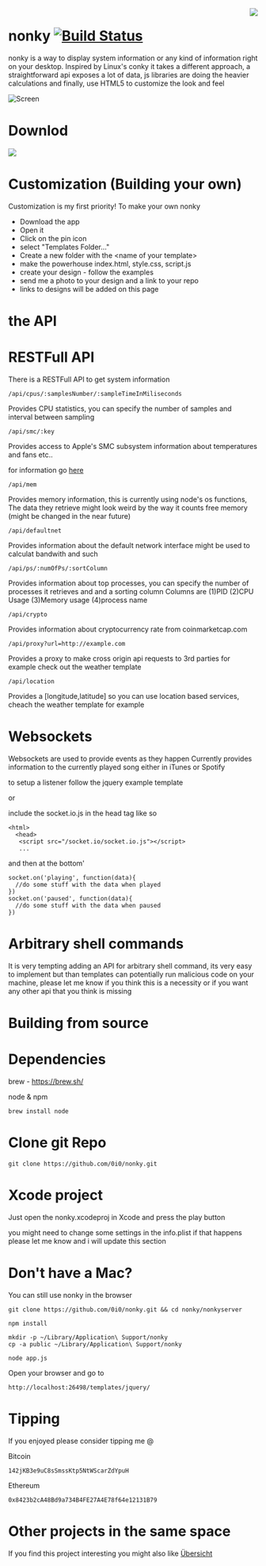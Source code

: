 <img src="https://i.imgur.com/Pj1VqQh.png" align="right"/>

# nonky [![Build Status](https://travis-ci.org/0i0/nonky.svg?branch=master)](https://travis-ci.org/0i0/nonky)

nonky is a way to display system information or any kind of information right on your desktop.
Inspired by Linux's conky it takes a different approach, a straightforward api exposes a lot of data, js libraries are doing the heavier calculations and finally, use HTML5 to customize the look and feel

![Screen](https://i.imgur.com/s9VuuUt.png)

# Downlod

<a href="https://goo.gl/qc4Cbi"><img src="https://i.imgur.com/GbgKotM.png"/></a>

# Customization (Building your own)

Customization is my first priority!
To make your own nonky

- Download the app
- Open it
- Click on the pin icon
- select "Templates Folder..."
- Create a new folder with the \<name of your template\>
- make the powerhouse index.html, style.css, script.js
- create your design - follow the examples
- send me a photo to your design and a link to your repo
- links to designs will be added on this page

# the API

# RESTFull API
There is a RESTFull API to get system information

    /api/cpus/:samplesNumber/:sampleTimeInMiliseconds

Provides CPU statistics, you can specify the number of samples and interval between sampling

    /api/smc/:key

Provides access to Apple's SMC subsystem information about temperatures and fans etc..

for information go [here](https://www.npmjs.com/package/smc)

    /api/mem

Provides memory information, this is currently using node's os functions, The data they retrieve might look weird by the way it counts free memory (might be changed in the near future)

    /api/defaultnet

Provides information about the default network interface might be used to calculat bandwith and such

    /api/ps/:numOfPs/:sortColumn

Provides information about top processes, you can specify the number of processes it retrieves and and a sorting column 
Columns are (1)PID (2)CPU Usage (3)Memory usage (4)process name

    /api/crypto

Provides information about cryptocurrency rate from coinmarketcap.com

    /api/proxy?url=http://example.com

Provides a proxy to make cross origin api requests to 3rd parties for example check out the weather template

    /api/location

Provides a [longitude,latitude] so you can use location based services, cheach the weather template for example

# Websockets

Websockets are used to provide events as they happen
Currently provides information to the currently played song either in iTunes or Spotify

to setup a listener follow the jquery example template

or

include the socket.io.js in the head tag like so

    <html>
      <head>
       <script src="/socket.io/socket.io.js"></script>
       ...

and then at the bottom'

    socket.on('playing', function(data){
      //do some stuff with the data when played
    })
    socket.on('paused', function(data){
      //do some stuff with the data when paused
    })

# Arbitrary shell commands

It is very tempting adding an API for arbitrary shell command, its very easy to implement but than templates can potentially run malicious code on your machine, please let me know if you think this is a necessity or if you want any other api that you think is missing

# Building from source

# Dependencies

brew - https://brew.sh/

node & npm

	brew install node

# Clone git Repo

    git clone https://github.com/0i0/nonky.git

# Xcode project

Just open the nonky.xcodeproj in Xcode and press the play button

you might need to change some settings in the info.plist
if that happens please let me know and i will update this section

# Don't have a Mac?

You can still use nonky in the browser

    git clone https://github.com/0i0/nonky.git && cd nonky/nonkyserver

    npm install

    mkdir -p ~/Library/Application\ Support/nonky
    cp -a public ~/Library/Application\ Support/nonky

    node app.js

Open your browser and go to

    http://localhost:26498/templates/jquery/

# Tipping

If you enjoyed please consider tipping me @

Bitcoin 
	
	142jKB3e9uC8sSmssKtp5NtWScarZdYpuH

Ethereum

	0x8423b2cA48Bd9a734B4FE27A4E78f64e12131B79​

# Other projects in the same space

If you find this project interesting you might also like [Übersicht](https://github.com/felixhageloh/uebersicht)

